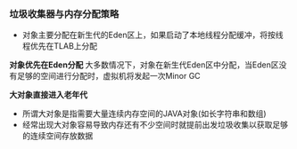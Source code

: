 ### 垃圾收集器与内存分配策略 ###
* 对象主要分配在新生代的Eden区上，如果启动了本地线程分配缓冲，将按线程优先在TLAB上分配

**对象优先在Eden分配**
大多数情况下，对象在新生代Eden区中分配，当Eden区没有足够的空间进行分配时，虚拟机将发起一次Minor GC

**大对象直接进入老年代**
- 所谓大对象是指需要大量连续内存空间的JAVA对象(如长字符串和数组)
- 经常出现大对象容易导致内存还有不少空间时就提前出发垃圾收集以获取足够的连续空间存放数据